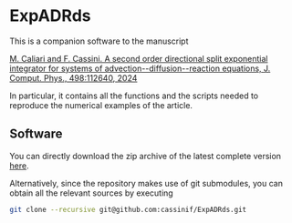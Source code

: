 # ExpADRds

This is a companion software to the manuscript

[M. Caliari and F. Cassini. A second order directional split exponential integrator
for systems of advection--diffusion--reaction equations,
J. Comput. Phys., 498:112640, 2024](https://doi.org/10.1016/j.jcp.2023.112640)

In particular, it contains all the functions and the scripts needed to 
reproduce the numerical examples of the article.

## Software

You can directly download the zip archive of the latest complete version
[here](https://github.com/cassinif/ExpADRds/releases/download/v1.2/ExpADRds-1.2.zip).

Alternatively, since the repository makes use of git submodules, you can
obtain all the relevant sources by executing

```sh
git clone --recursive git@github.com:cassinif/ExpADRds.git
```
